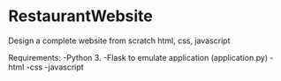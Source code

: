 # RestaurantWebsite
Design a complete website from scratch html, css, javascript

Requirements:
 -Python 3.
 -Flask to emulate application (application.py)
 -html
 -css
 -javascript
